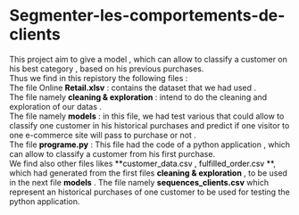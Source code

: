 # Segmenter-les-comportements-de-clients
This project aim to give a model , which can allow to classify a customer on his best category , based on his previous purchases.  
Thus we find in this repistory the following files :  
The file Online <font color=black>**Retail.xlsv**</font> : contains the dataset that we had used .  
The file namely <font color=black>**cleaning & exploration** </font>: intend to do the cleaning and exploration of our datas .  
The file namely <font color=black>**models** </font> : in this file, we had test various that could allow to classify one customer in his historical purchases and predict if one visitor to one e-commerce site will pass to purchase or not .  
The file <font color=black>**programe.py**</font> : This file had the code of a python application , which can allow to classify a customer from his first purchase.   
We find also other files likes <font color=black>**customer_data.csv , fulfilled_order.csv **</font>, which had generated from the first files <font color=black>**cleaning & exploration** </font>, to be used in the next file <font color=black>**models** </font>. The file namely <font color=black>**sequences_clients.csv** </font> which represent an historical purchases of one customer to be used for testing the python application.
